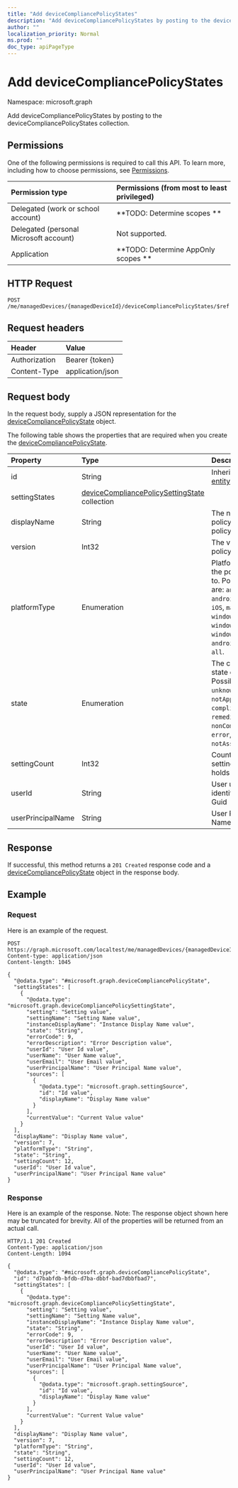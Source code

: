 ```yaml
---
title: "Add deviceCompliancePolicyStates"
description: "Add deviceCompliancePolicyStates by posting to the deviceCompliancePolicyStates collection."
author: ""
localization_priority: Normal
ms.prod: ""
doc_type: apiPageType
---
```


# Add deviceCompliancePolicyStates

Namespace: microsoft.graph

Add deviceCompliancePolicyStates by posting to the deviceCompliancePolicyStates collection.

## Permissions
One of the following permissions is required to call this API. To learn more, including how to choose permissions, see [Permissions](/concepts/permissions-reference.md).

|Permission type|Permissions (from most to least privileged)|
|:---|:---|
|Delegated (work or school account)|**TODO: Determine scopes **|
|Delegated (personal Microsoft account)|Not supported.|
|Application|**TODO: Determine AppOnly scopes **|

## HTTP Request
<!-- {
  "blockType": "ignored"
}
-->
``` http
POST /me/managedDevices/{managedDeviceId}/deviceCompliancePolicyStates/$ref
```

## Request headers
|Header|Value|
|:---|:---|
|Authorization|Bearer {token}|
|Content-Type|application/json|

## Request body
In the request body, supply a JSON representation for the [deviceCompliancePolicyState](../resources/devicecompliancepolicystate.md) object.

The following table shows the properties that are required when you create the [deviceCompliancePolicyState](../resources/devicecompliancepolicystate.md).

|Property|Type|Description|
|:---|:---|:---|
|id|String| Inherited from [entity](../resources/entity.md)|
|settingStates|[deviceCompliancePolicySettingState](../resources/devicecompliancepolicysettingstate.md) collection||
|displayName|String|The name of the policy for this policyBase|
|version|Int32|The version of the policy|
|platformType|Enumeration|Platform type that the policy applies to. Possible values are: `android`, `androidForWork`, `iOS`, `macOS`, `windowsPhone81`, `windows81AndLater`, `windows10AndLater`, `androidWorkProfile`, `all`.|
|state|Enumeration|The compliance state of the policy. Possible values are: `unknown`, `notApplicable`, `compliant`, `remediated`, `nonCompliant`, `error`, `conflict`, `notAssigned`.|
|settingCount|Int32|Count of how many setting a policy holds|
|userId|String|User unique identifier, must be Guid|
|userPrincipalName|String|User Principal Name|



## Response
If successful, this method returns a `201 Created` response code and a [deviceCompliancePolicyState](../resources/devicecompliancepolicystate.md) object in the response body.

## Example

### Request
Here is an example of the request.
<!-- {
  "blockType": "request",
  "name": "create_devicecompliancepolicystate_from_"
}
-->
``` http
POST https://graph.microsoft.com/localtest/me/managedDevices/{managedDeviceId}/deviceCompliancePolicyStates
Content-type: application/json
Content-length: 1045

{
  "@odata.type": "#microsoft.graph.deviceCompliancePolicyState",
  "settingStates": [
    {
      "@odata.type": "microsoft.graph.deviceCompliancePolicySettingState",
      "setting": "Setting value",
      "settingName": "Setting Name value",
      "instanceDisplayName": "Instance Display Name value",
      "state": "String",
      "errorCode": 9,
      "errorDescription": "Error Description value",
      "userId": "User Id value",
      "userName": "User Name value",
      "userEmail": "User Email value",
      "userPrincipalName": "User Principal Name value",
      "sources": [
        {
          "@odata.type": "microsoft.graph.settingSource",
          "id": "Id value",
          "displayName": "Display Name value"
        }
      ],
      "currentValue": "Current Value value"
    }
  ],
  "displayName": "Display Name value",
  "version": 7,
  "platformType": "String",
  "state": "String",
  "settingCount": 12,
  "userId": "User Id value",
  "userPrincipalName": "User Principal Name value"
}
```

### Response
Here is an example of the response. Note: The response object shown here may be truncated for brevity. All of the properties will be returned from an actual call.
<!-- {
  "blockType": "response",
  "truncated": true,
  "@odata.type": "microsoft.graph.devicecompliancepolicystate"
}
-->
``` http
HTTP/1.1 201 Created
Content-Type: application/json
Content-Length: 1094

{
  "@odata.type": "#microsoft.graph.deviceCompliancePolicyState",
  "id": "d7babfdb-bfdb-d7ba-dbbf-bad7dbbfbad7",
  "settingStates": [
    {
      "@odata.type": "microsoft.graph.deviceCompliancePolicySettingState",
      "setting": "Setting value",
      "settingName": "Setting Name value",
      "instanceDisplayName": "Instance Display Name value",
      "state": "String",
      "errorCode": 9,
      "errorDescription": "Error Description value",
      "userId": "User Id value",
      "userName": "User Name value",
      "userEmail": "User Email value",
      "userPrincipalName": "User Principal Name value",
      "sources": [
        {
          "@odata.type": "microsoft.graph.settingSource",
          "id": "Id value",
          "displayName": "Display Name value"
        }
      ],
      "currentValue": "Current Value value"
    }
  ],
  "displayName": "Display Name value",
  "version": 7,
  "platformType": "String",
  "state": "String",
  "settingCount": 12,
  "userId": "User Id value",
  "userPrincipalName": "User Principal Name value"
}
```

